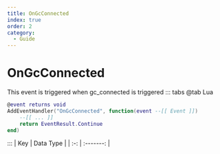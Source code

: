```yaml
---
title: OnGcConnected
index: true
order: 2
category:
  - Guide
---
```


# OnGcConnected
This event is triggered when gc_connected is triggered
::: tabs
@tab Lua
```lua
@event returns void
AddEventHandler("OnGcConnected", function(event --[[ Event ]])
    --[[ ... ]]
    return EventResult.Continue
end)
```

:::
| Key | Data Type |
| :-: | :-------: |